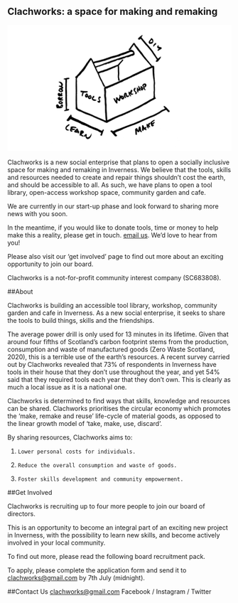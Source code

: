 
## Clachworks: a space for making and remaking

![toolsworkshop](/toolsworkshop.png)

Clachworks is a new social enterprise that plans to open a socially inclusive space for making and remaking in Inverness. We believe that the tools, skills and resources needed to create and repair things shouldn’t cost the earth, and should be accessible to all. As such, we have plans to open a tool library, open-access workshop space, community garden and cafe. 

We are currently in our start-up phase and look forward to sharing more news with you soon. 

In the meantime, if you would like to donate tools, time or money to help make this a reality, please get in touch. [email us](mailto:clachworks@gmail.com).
We’d love to hear from you! 

Please also visit our ‘get involved’ page to find out more about an exciting opportunity to join our board.

Clachworks is a not-for-profit community interest company (SC683808). 


##About

Clachworks is building an accessible tool library, workshop, community garden and cafe in Inverness. 
As a new social enterprise, it seeks to share the tools to build things, skills and the friendships.
 
The average power drill is only used for 13 minutes in its lifetime.
Given that around four fifths of Scotland’s carbon footprint stems from the production, consumption and waste of manufactured goods (Zero Waste Scotland, 2020), this is a terrible use of the earth’s resources.  A recent survey carried out by Clachworks revealed that 73% of respondents in Inverness have tools in their house that they don’t use throughout the year, and yet 54% said that they required tools each year that they don’t own. This is clearly as much a local issue as it is a national one. 
 
Clachworks is determined to find ways that skills, knowledge and resources can be shared. 
Clachworks prioritises the circular economy which promotes the ‘make, remake and reuse’ life-cycle of material goods, as opposed to the linear growth model of ‘take, make, use, discard’.
 
By sharing resources, Clachworks aims to:
 
1.     Lower personal costs for individuals.
2.     Reduce the overall consumption and waste of goods.
3.     Foster skills development and community empowerment. 

##Get Involved

Clachworks is recruiting up to four more people to join our board of directors. 

This is an opportunity to become an integral part of an exciting new project in Inverness, with the possibility to learn new skills, and become actively involved in your local community.  

To find out more, please read the following board recruitment pack. 

To apply, please complete the application form and send it to clachworks@gmail.com by 7th July (midnight). 


##Contact Us
[clachworks@gmail.com](mailto:clachworks@gmail.com)
Facebook / Instagram / Twitter

